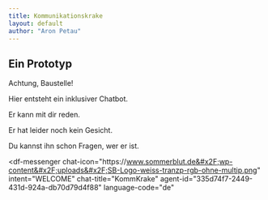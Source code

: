 ```yaml
---
title: Kommunikationskrake
layout: default
author: "Aron Petau"
---
```

## Ein Prototyp

Achtung, Baustelle!

Hier entsteht ein inklusiver Chatbot.

Er kann mit dir reden.

Er hat leider noch kein Gesicht.

Du kannst ihn schon Fragen, wer er ist.


<meta name="viewport" content="width-device-width, initial-scale=1">

<script src="https://www.gstatic.com/dialogflow-console/fast/messenger/bootstrap.js?v=1"></script>
<df-messenger
  chat-icon="https:&#x2F;&#x2F;www.sommerblut.de&#x2F;wp-content&#x2F;uploads&#x2F;SB-Logo-weiss-tranzp-rgb-ohne-multip.png"
  intent="WELCOME"
  chat-title="KommKrake"
  agent-id="335d74f7-2449-431d-924a-db70d79d4f88"
  language-code="de"
></df-messenger>
